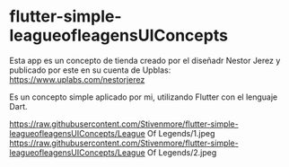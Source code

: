 # flutter-simple-leagueofleagensUIConcepts
 
Esta app es un concepto de tienda creado por el diseñadr Nestor Jerez y publicado por este en su cuenta de Upblas: https://www.uplabs.com/nestorjerez

Es un concepto simple aplicado por mi, utilizando Flutter con el lenguaje Dart.

https://raw.githubusercontent.com/Stivenmore/flutter-simple-leagueofleagensUIConcepts/League Of Legends/1.jpeg
https://raw.githubusercontent.com/Stivenmore/flutter-simple-leagueofleagensUIConcepts/League Of Legends/2.jpeg
